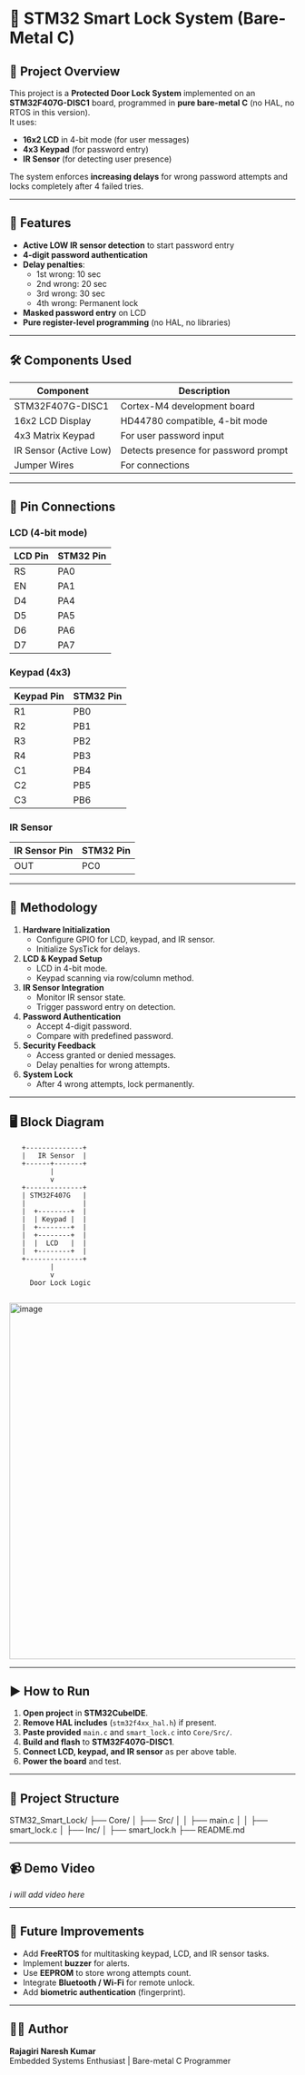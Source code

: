



# 🔐 STM32 Smart Lock System (Bare-Metal C)

## 📌 Project Overview
This project is a **Protected Door Lock System** implemented on an **STM32F407G-DISC1** board, programmed in **pure bare-metal C** (no HAL, no RTOS in this version).  
It uses:
- **16x2 LCD** in 4-bit mode (for user messages)
- **4x3 Keypad** (for password entry)
- **IR Sensor** (for detecting user presence)

The system enforces **increasing delays** for wrong password attempts and locks completely after 4 failed tries.

---

## 🎯 Features
- **Active LOW IR sensor detection** to start password entry
- **4-digit password authentication**
- **Delay penalties**:
  - 1st wrong: 10 sec
  - 2nd wrong: 20 sec
  - 3rd wrong: 30 sec
  - 4th wrong: Permanent lock
- **Masked password entry** on LCD
- **Pure register-level programming** (no HAL, no libraries)

---

## 🛠 Components Used
| Component            | Description |
|----------------------|-------------|
| STM32F407G-DISC1     | Cortex-M4 development board |
| 16x2 LCD Display     | HD44780 compatible, 4-bit mode |
| 4x3 Matrix Keypad    | For user password input |
| IR Sensor (Active Low)| Detects presence for password prompt |
| Jumper Wires         | For connections |

---

## 🔌 Pin Connections
### LCD (4-bit mode)
| LCD Pin | STM32 Pin |
|---------|-----------|
| RS      | PA0       |
| EN      | PA1       |
| D4      | PA4       |
| D5      | PA5       |
| D6      | PA6       |
| D7      | PA7       |

### Keypad (4x3)
| Keypad Pin | STM32 Pin |
|------------|-----------|
| R1         | PB0       |
| R2         | PB1       |
| R3         | PB2       |
| R4         | PB3       |
| C1         | PB4       |
| C2         | PB5       |
| C3         | PB6       |

### IR Sensor
| IR Sensor Pin | STM32 Pin |
|---------------|-----------|
| OUT           | PC0       |

---

## 🧠 Methodology
1. **Hardware Initialization**
   - Configure GPIO for LCD, keypad, and IR sensor.
   - Initialize SysTick for delays.
2. **LCD & Keypad Setup**
   - LCD in 4-bit mode.
   - Keypad scanning via row/column method.
3. **IR Sensor Integration**
   - Monitor IR sensor state.
   - Trigger password entry on detection.
4. **Password Authentication**
   - Accept 4-digit password.
   - Compare with predefined password.
5. **Security Feedback**
   - Access granted or denied messages.
   - Delay penalties for wrong attempts.
6. **System Lock**
   - After 4 wrong attempts, lock permanently.

---

## 🖥 Block Diagram
```plaintext
   +--------------+
   |   IR Sensor  |
   +------+-------+
          |
          v
   +--------------+
   | STM32F407G   |
   |              |
   |  +--------+  |
   |  | Keypad |  |
   |  +--------+  |
   |  +--------+  |
   |  |  LCD   |  |
   |  +--------+  |
   +--------------+
          |
          v
     Door Lock Logic


```








<img width="1101" height="628" alt="image" src="https://github.com/user-attachments/assets/5f2d7aab-5896-4771-a4ca-e00f18200e87" />


---

## ▶ How to Run

1. **Open project** in **STM32CubeIDE**.
2. **Remove HAL includes** (`stm32f4xx_hal.h`) if present.
3. **Paste provided** `main.c` and `smart_lock.c` into `Core/Src/`.
4. **Build and flash** to **STM32F407G-DISC1**.
5. **Connect LCD, keypad, and IR sensor** as per above table.
6. **Power the board** and test.

---

## 📂 Project Structure
STM32_Smart_Lock/
├── Core/
│ ├── Src/
│ │ ├── main.c
│ │ ├── smart_lock.c
│ ├── Inc/
│ ├── smart_lock.h
├── README.md



---

## 📹 Demo Video
*i will add video here*

---

## 📌 Future Improvements

- Add **FreeRTOS** for multitasking keypad, LCD, and IR sensor tasks.  
- Implement **buzzer** for alerts.  
- Use **EEPROM** to store wrong attempts count.  
- Integrate **Bluetooth / Wi-Fi** for remote unlock.  
- Add **biometric authentication** (fingerprint).  

---

## 👨‍💻 Author

**Rajagiri Naresh Kumar**  
Embedded Systems Enthusiast | Bare-metal C Programmer


